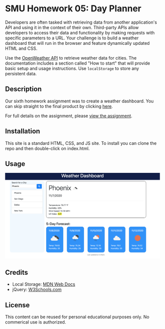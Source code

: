 # SMU Homework 05: Day Planner

Developers are often tasked with retrieving data from another application's API and using it in the context of their own. Third-party APIs allow developers to access their data and functionality by making requests with specific parameters to a URL. Your challenge is to build a weather dashboard that will run in the browser and feature dynamically updated HTML and CSS.

Use the [OpenWeather API](https://openweathermap.org/api) to retrieve weather data for cities. The documentation includes a section called "How to start" that will provide basic setup and usage instructions. Use `localStorage` to store any persistent data.

## Description

Our sixth homework assignment was to create a weather dashboard. You can skip straight to the final product by clicking [here](https://djfriar.github.io/SMU-Homework-06-Weather-Dashboard/).

For full details on the assignment, please [view the assignment](ASSIGNMENT.md).

## Installation

This site is a standard HTML, CSS, and JS site. To install you can clone the repo and then double-click on index.html.

## Usage

![Screenshot of the full size layout](./assets/images/screenshot.png)

## Credits

- Local Storage: [MDN Web Docs](https://developer.mozilla.org/en-US/docs/Web/API/Window/localStorage)
- jQuery: [W3Schools.com](https://www.w3schools.com/jquery/default.asp)

## License

This content can be reused for personal educational purposes only. No commerical use is authorized.
